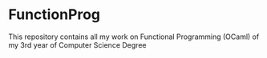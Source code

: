 # FunctionProg
This repository contains all my work on Functional Programming (OCaml) of my 3rd year of Computer Science Degree
